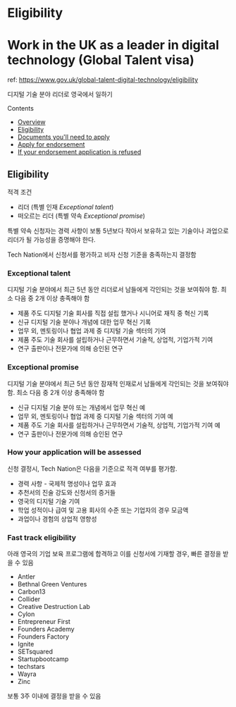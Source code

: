 # Eligibility
# Work in the UK as a leader in digital technology (Global Talent visa)
ref: https://www.gov.uk/global-talent-digital-technology/eligibility

디지털 기술 분야 리더로 영국에서 일하기

Contents
- [Overview](./overview)
- [Eligibility](./eligibility)
- [Documents you'll need to apply](./documents)
- [Apply for endorsement](./apply)
- [If your endorsement application is refused](./if_refused)

## Eligibility
적격 조건
- 리더 (특별 인재 _Exceptional talent_)
- 떠오르는 리더 (특별 약속 _Exceptional promise_)

특별 약속 신청자는 경력 사항이 보통 5년보다 작아서 
보유하고 있는 기술이나 과업으로 리더가 될 가능성을 증명해야 한다.

Tech Nation에서 신청서를 평가하고 비자 신청 기준을 충족하는지 결정함

### Exceptional talent
디지털 기술 분야에서 최근 5년 동안 리더로서 남들에게 각인되는 것을 보여줘야 함. 최소 다음 중 2개 이상 충족해야 함

- 제품 주도 디지털 기술 회사를 직접 설립 했거나 시니어로 재직 중 혁신 기록
- 신규 디지털 기술 분야나 개념에 대한 업무 혁신 기록
- 업무 외, 멘토링이나 협업 과제 중 디지털 기술 섹터의 기여
- 제품 주도 기술 회사를 설립하거나 근무하면서 기술적, 상업적, 기업가적 기여
- 연구 출판이나 전문가에 의해 승인된 연구

### Exceptional promise
디지털 기술 분야에서 최근 5년 동안 잠재적 인재로서 남들에게 각인되는 것을 보여줘야 함. 최소 다음 중 2개 이상 충족해야 함

- 신규 디지털 기술 분야 또는 개념에서 업무 혁신 예
- 업무 외, 멘토링이나 협업 과제 중 디지털 기술 섹터의 기여 예
- 제품 주도 기술 회사를 설립하거나 근무하면서 기술적, 상업적, 기업가적 기여 예
- 연구 출판이나 전문가에 의해 승인된 연구

### How your application will be assessed
신청 결정시, Tech Nation은 다음을 기준으로 적격 여부를 평가함.
- 경력 사항 - 국제적 명성이나 업무 효과
- 추천서의 진술 강도와 신청서의 증거들
- 영국의 디지털 기술 기여
- 학업 성적이나 급여 및 고용 회사의 수준 또는 기업자의 경우 모금액
- 과업이나 경험의 상업적 영향성

### Fast track eligibility
아래 영국의 기업 보육 프로그램에 합격하고 이를 신청서에 기재할 경우, 빠른 결정을 받을 수 있음
- Antler
- Bethnal Green Ventures
- Carbon13
- Collider
- Creative Destruction Lab
- Cylon
- Entrepreneur First
- Founders Academy
- Founders Factory
- Ignite
- SETsquared
- Startupbootcamp
- techstars
- Wayra
- Zinc

보통 3주 이내에 결정을 받을 수 있음

